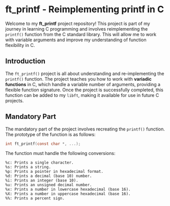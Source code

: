 # ft_printf - Reimplementing printf in C

Welcome to my **ft_printf** project repository! This project is part of my journey in learning C programming and involves reimplementing the `printf()` function from the C standard library. This will allow me to work with variable arguments and improve my understanding of function flexibility in C.

## Introduction

The `ft_printf()` project is all about understanding and re-implementing the `printf()` function. The project teaches you how to work with **variadic functions** in C, which handle a variable number of arguments, providing a flexible function signature. Once the project is successfully completed, this function can be added to my `libft`, making it available for use in future C projects.

## Mandatory Part

The mandatory part of the project involves recreating the `printf()` function. The prototype of the function is as follows:

```c
int ft_printf(const char *, ...);
```

The function must handle the following conversions:

    %c: Prints a single character.
    %s: Prints a string.
    %p: Prints a pointer in hexadecimal format.
    %d: Prints a decimal (base 10) number.
    %i: Prints an integer (base 10).
    %u: Prints an unsigned decimal number.
    %x: Prints a number in lowercase hexadecimal (base 16).
    %X: Prints a number in uppercase hexadecimal (base 16).
    %%: Prints a percent sign.
